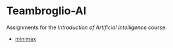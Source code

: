 # Teambroglio-AI

Assignments for the *Introduction of Artificial Intelligence* course.

- [minimax](minimax.html)
